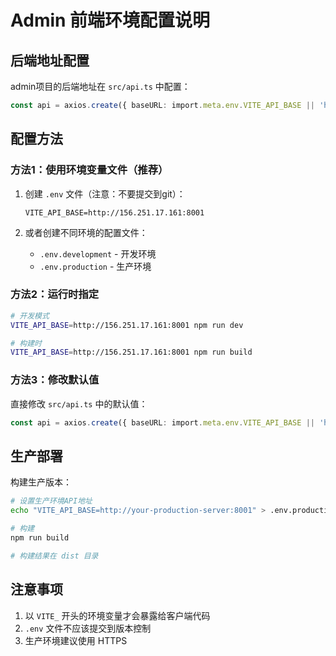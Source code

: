 # Admin 前端环境配置说明

## 后端地址配置

admin项目的后端地址在 `src/api.ts` 中配置：

```typescript
const api = axios.create({ baseURL: import.meta.env.VITE_API_BASE || 'http://localhost:8001' })
```

## 配置方法

### 方法1：使用环境变量文件（推荐）

1. 创建 `.env` 文件（注意：不要提交到git）：
   ```
   VITE_API_BASE=http://156.251.17.161:8001
   ```

2. 或者创建不同环境的配置文件：
   - `.env.development` - 开发环境
   - `.env.production` - 生产环境

### 方法2：运行时指定

```bash
# 开发模式
VITE_API_BASE=http://156.251.17.161:8001 npm run dev

# 构建时
VITE_API_BASE=http://156.251.17.161:8001 npm run build
```

### 方法3：修改默认值

直接修改 `src/api.ts` 中的默认值：
```typescript
const api = axios.create({ baseURL: import.meta.env.VITE_API_BASE || 'http://156.251.17.161:8001' })
```

## 生产部署

构建生产版本：
```bash
# 设置生产环境API地址
echo "VITE_API_BASE=http://your-production-server:8001" > .env.production

# 构建
npm run build

# 构建结果在 dist 目录
```

## 注意事项

1. 以 `VITE_` 开头的环境变量才会暴露给客户端代码
2. `.env` 文件不应该提交到版本控制
3. 生产环境建议使用 HTTPS
